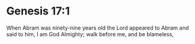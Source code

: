 # Genesis 17:1

When Abram was ninety-nine years old the Lord appeared to Abram and said to him, I am God Almighty; walk before me, and be blameless,
